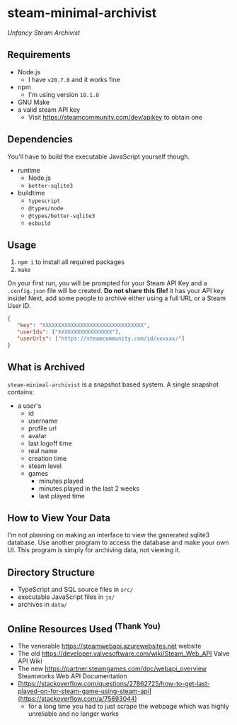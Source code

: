 # steam-minimal-archivist

*Unfancy Steam Archivist*

## Requirements

- Node.js
   - I have `v20.7.0` and it works fine
- npm
   - I'm using version `10.1.0`
- GNU Make
- a valid steam API key
   - Visit https://steamcommunity.com/dev/apikey to obtain one

## Dependencies

You'll have to build the executable JavaScript yourself though.

- runtime
   - Node.js
   - `better-sqlite3`
- buildtime
   - `typescript`
   - `@types/node`
   - `@types/better-sqlite3`
   - `esbuild`

## Usage

1. `npm i` to install all required packages
2. `make`

On your first run, you will be prompted for your Steam API Key and a `.config.json` file will be created.
**Do not share this file!** it has your API key inside!
Next, add some people to archive either using a full URL or a Steam User ID.

```json
{
   "key": "XXXXXXXXXXXXXXXXXXXXXXXXXXXXXXXX",
   "userIds": ["XXXXXXXXXXXXXXXXX"],
   "userUrls": ["https://steamcommunity.com/id/xxxxxx/"]
}
```

## What is Archived

`steam-minimal-archivist` is a snapshot based system. A single snapshot contains:

- a user's
   - id
   - username
   - profile url
   - avatar
   - last logoff time
   - real name
   - creation time
   - steam level
   - games
      - minutes played
      - minutes played in the last 2 weeks
      - last played time

## How to View Your Data

I'm not planning on making an interface to view the generated sqlite3 database. Use another program to access the database and make your own UI. This program is simply for archiving data, not viewing it.

## Directory Structure

- TypeScript and SQL source files in `src/`
- executable JavaScript files in `js/`
- archives in `data/`

<h2>Online Resources Used <sup>(Thank You)</sup></h2>

- The venerable https://steamwebapi.azurewebsites.net website
- The old https://developer.valvesoftware.com/wiki/Steam_Web_API Valve API Wiki
- The new https://partner.steamgames.com/doc/webapi_overview Steamworks Web API Documentation
- [https://stackoverflow.com/questions/27862725/how-to-get-last-played-on-for-steam-game-using-steam-api](https://stackoverflow.com/a/75693044)
   - for a long time you had to just scrape the webpage which was highly unreliable and no longer works
